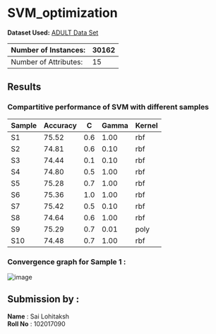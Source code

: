 # SVM_optimization

**Dataset Used:** [ADULT Data Set](https://archive.ics.uci.edu/ml/datasets/adult)

| Number of Instances:  | 30162 |
|-----------------------|--------|
| Number of Attributes: | 15    |

## Results

### Compartitive performance of SVM with different samples
|Sample|	Accuracy |	C |	Gamma	 |     Kernel |
|------|-----------|--------|---------|-----------|
|S1	|75.52	|0.6	|1.00	|rbf|
|S2	|74.81	|0.6	|0.10	|rbf|
|S3	|74.44	|0.1	|0.10	|rbf|
|S4	|74.80	|0.5	|1.00	|rbf|
|S5	|75.28	|0.7	|1.00	|rbf|
|S6	|75.36	|1.0	|1.00	|rbf|
|S7	|75.42	|0.5	|0.10	|rbf|
|S8	|74.64	|0.6	|1.00	|rbf|
|S9 |75.29	|0.7	|0.01	|poly|
|S10	|74.48	|0.7	|1.00	|rbf|

### Convergence graph for Sample 1 : 
![image](https://user-images.githubusercontent.com/74712527/233159868-01754f32-d0d4-4fe3-9158-9db63971dc6c.png)



## Submission by :
**Name** : Sai Lohitaksh
<br>
**Roll No** : 102017090

